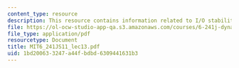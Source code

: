 ```yaml
---
content_type: resource
description: This resource contains information related to I/O stability.
file: https://ol-ocw-studio-app-qa.s3.amazonaws.com/courses/6-241j-dynamic-systems-and-control-spring-2011/1bd200633247a44fbdbd6309441631b3_MIT6_241JS11_lec13.pdf
file_type: application/pdf
resourcetype: Document
title: MIT6_241JS11_lec13.pdf
uid: 1bd20063-3247-a44f-bdbd-6309441631b3
---
```

